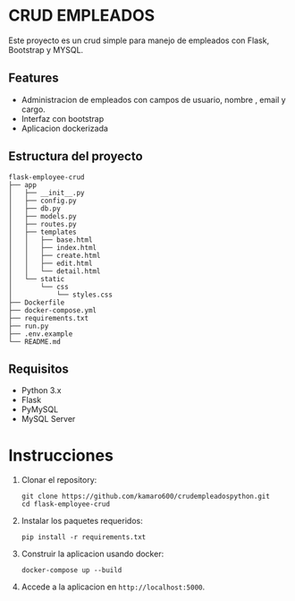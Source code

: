# CRUD EMPLEADOS
Este proyecto es un crud simple para manejo de empleados con Flask, Bootstrap y MYSQL. 

## Features

- Administracion de empleados con campos de usuario, nombre , email y cargo.
- Interfaz con bootstrap
- Aplicacion dockerizada

## Estructura del proyecto

```
flask-employee-crud
├── app
│   ├── __init__.py
│   ├── config.py
│   ├── db.py
│   ├── models.py
│   ├── routes.py
│   ├── templates
│   │   ├── base.html
│   │   ├── index.html
│   │   ├── create.html
│   │   ├── edit.html
│   │   └── detail.html
│   └── static
│       └── css
│           └── styles.css
├── Dockerfile
├── docker-compose.yml
├── requirements.txt
├── run.py
├── .env.example
└── README.md
```

## Requisitos

- Python 3.x
- Flask
- PyMySQL
- MySQL Server

# Instrucciones

1. Clonar el repository:
   ```
   git clone https://github.com/kamaro600/crudempleadospython.git
   cd flask-employee-crud
   ```

2. Instalar los paquetes requeridos:
   ```
   pip install -r requirements.txt
   ```

3. Construir la aplicacion usando docker:
   ```
   docker-compose up --build
   ```

4. Accede a la aplicacion en `http://localhost:5000`.


